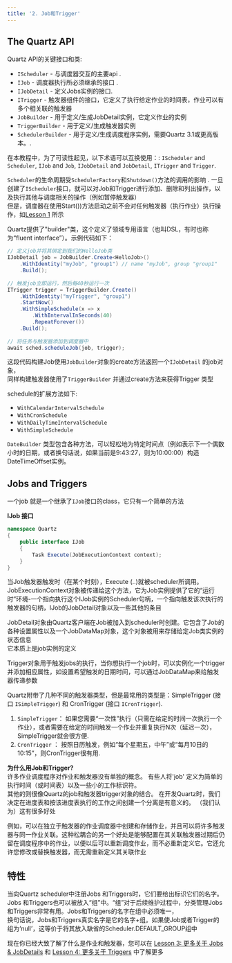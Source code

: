 ```yaml
---
title: '2. Job和Trigger'
---
```


## The Quartz API

Quartz API的关键接口和类:

* `IScheduler` - 与调度器交互的主要api .
* `IJob` - 调度器执行所必须继承的接口 .
* `IJobDetail` - 定义Jobs实例的接口.
* `ITrigger` - 触发器组件的接口，它定义了执行给定作业的时间表，作业可以有多个相关联的触发器
* `JobBuilder` - 用于定义/生成JobDetail实例，它定义作业的实例
* `TriggerBuilder` - 用于定义/生成触发器实例
* `SchedulerBuilder` - 用于定义/生成调度程序实例，需要Quartz 3.1或更高版本。.

在本教程中，为了可读性起见，以下术语可以互换使用：: `IScheduler` and `Scheduler`, `IJob` and `Job`, `IJobDetail` and `JobDetail`, `ITrigger` and `Trigger`.

  `Scheduler`的生命周期受`SchedulerFactory`和`Shutdown()`方法的调用的影响 . 一旦创建了`IScheduler`接口，就可以对Job和Trigger进行添加、删除和列出操作，以及执行其他与调度相关的操作（例如暂停触发器）  
但是，调度器在使用Start())方法启动之前不会对任何触发器（执行作业）执行操作，如[Lesson 1](using-quartz.md) 所示

Quartz提供了"builder"类，这个定义了领域专用语言（也叫DSL，有时也称为“fluent interface”）。示例代码如下：

```csharp
// 定义job并将其绑定到我们的HelloJob类
IJobDetail job = JobBuilder.Create<HelloJob>()
    .WithIdentity("myJob", "group1") // name "myJob", group "group1"
    .Build();
    
// 触发job立即运行，然后每40秒运行一次
ITrigger trigger = TriggerBuilder.Create()
    .WithIdentity("myTrigger", "group1")
    .StartNow()
    .WithSimpleSchedule(x => x
        .WithIntervalInSeconds(40)
        .RepeatForever())            
    .Build();
    
// 将任务与触发器添加到调度器中
await sched.scheduleJob(job, trigger);
```

这段代码构建Job使用`JobBuilder`对象的create方法返回一个`IJobDetail` 的job对象，  
同样构建触发器使用了`TriggerBuilder` 并通过create方法来获得Trigger 类型

schedule的扩展方法如下:

* `WithCalendarIntervalSchedule`
* `WithCronSchedule`
* `WithDailyTimeIntervalSchedule`
* `WithSimpleSchedule`

`DateBuilder` 类型包含各种方法，可以轻松地为特定时间点（例如表示下一个偶数小时的日期，或者换句话说，如果当前是9:43:27，则为10:00:00）构造DateTimeOffset实例。

## Jobs and Triggers

一个job 就是一个继承了`IJob`接口的class，它只有一个简单的方法

__IJob 接口__

```csharp
namespace Quartz
{
    public interface IJob
    {
        Task Execute(JobExecutionContext context);
    }
}
```

当Job触发器触发时（在某个时刻），Execute (..)就被scheduler所调用。JobExecutionContext对象被传递给这个方法，它为Job实例提供了它的“运行时”环境-一个指向执行这个IJob实例的Scheduler句柄，一个指向触发该次执行的触发器的句柄，IJob的JobDetail对象以及一些其他的条目  

JobDetail对象由Quartz客户端在Job被加入到scheduler时创建。它包含了Job的各种设置属性以及一个JobDataMap对象，这个对象被用来存储给定Job类实例的状态信息  
它本质上是job实例的定义

Trigger对象用于触发jobs的执行，当你想执行一个job时，可以实例化一个trigger并添加相应属性，如设置希望触发的日期时间，可以通过JobDataMap来给触发器传递参数  

Quartz附带了几种不同的触发器类型，但是最常用的类型是：SimpleTrigger (接口 `ISimpleTrigger`) 和 CronTrigger (接口 `ICronTrigger`).  

1. `SimpleTrigger`： 如果您需要“一次性”执行（只需在给定的时间一次执行一个作业），或者需要在给定的时间触发一个作业并重复执行N次（延迟一次），SimpleTrigger就会很方便.  
2. `CronTrigger` ： 按照日历触发，例如“每个星期五，中午”或“每月10日的10:15”，则CronTrigger很有用.


  
__为什么用Job和Trigger?__   
许多作业调度程序对作业和触发器没有单独的概念。 有些人将'job' 定义为简单的执行时间（或时间表）以及一些小的工作标识符。  
 其他的则很像Quartz的job和触发器trigger对象的结合。 在开发Quartz时，我们决定在进度表和按该进度表执行的工作之间创建一个分离是有意义的。 （我们认为）这有很多好处

例如，可以在独立于触发器的作业调度器中创建和存储作业，并且可以将许多触发器与同一作业关联。这种松耦合的另一个好处是能够配置在其关联触发器过期后仍留在调度程序中的作业，以便以后可以重新调度作业，而不必重新定义它。它还允许您修改或替换触发器，而无需重新定义其关联作业  

## 特性

当向Quartz scheduler中注册Jobs 和Triggers时，它们要给出标识它们的名字。Jobs 和Triggers也可以被放入“组”中。“组”对于后续维护过程中，分类管理Jobs和Triggers非常有用。Jobs和Triggers的名字在组中必须唯一，  
换句话说，Jobs和Triggers真实名字是它的名字+组。如果使Job或者Trigger的组为‘null’，这等价于将其放入缺省的Scheduler.DEFAULT_GROUP组中

现在你已经大致了解了什么是作业和触发器，您可以在 
[Lesson 3: 更多关于 Jobs & JobDetails](more-about-jobs.md) 和 [Lesson 4: 更多关于 Triggers](more-about-triggers.md) 中了解更多
